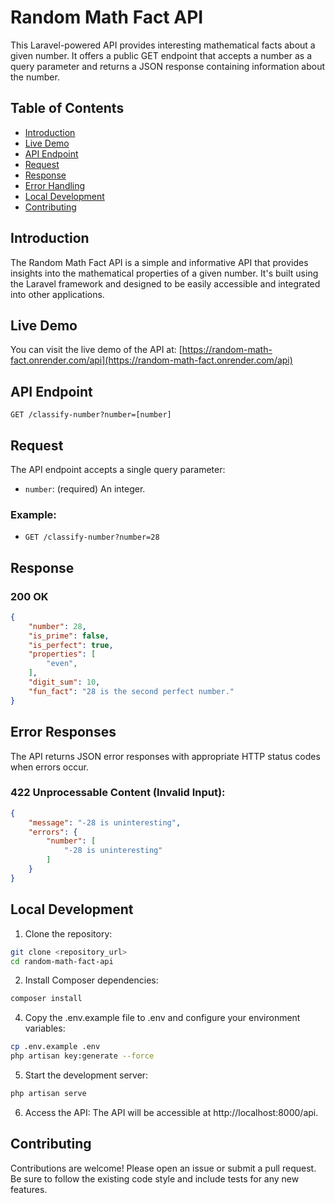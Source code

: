 # Random Math Fact API

This Laravel-powered API provides interesting mathematical facts about a given number.  It offers a public GET endpoint that accepts a number as a query parameter and returns a JSON response containing information about the number.

## Table of Contents

- [Introduction](#introduction)
- [Live Demo](#live-demo)
- [API Endpoint](#api-endpoint)
- [Request](#request)
- [Response](#response)
- [Error Handling](#error-handling)
- [Local Development](#local-development)
- [Contributing](#contributing)

## Introduction

The Random Math Fact API is a simple and informative API that provides insights into the mathematical properties of a given number.  It's built using the Laravel framework and designed to be easily accessible and integrated into other applications.

## Live Demo

You can visit the live demo of the API at: [https://random-math-fact.onrender.com/api](https://random-math-fact.onrender.com/api)

## API Endpoint

`GET /classify-number?number=[number]`

## Request

The API endpoint accepts a single query parameter:

-   `number`: (required) An integer.

### Example:
- `GET /classify-number?number=28`

## Response

### 200 OK

```json
{
    "number": 28,
    "is_prime": false,
    "is_perfect": true,
    "properties": [
        "even",
    ],
    "digit_sum": 10,
    "fun_fact": "28 is the second perfect number."
}
```

## Error Responses
The API returns JSON error responses with appropriate HTTP status codes when errors occur.

### 422 Unprocessable Content (Invalid Input):

```json
{
    "message": "-28 is uninteresting",
    "errors": {
        "number": [
            "-28 is uninteresting"
        ]
    }
}
```

## Local Development
1. Clone the repository:

```bash
git clone <repository_url>
cd random-math-fact-api
```
2. Install Composer dependencies:

```bash
composer install
```

4. Copy the .env.example file to .env and configure your environment variables:

```bash
cp .env.example .env
php artisan key:generate --force
```
5. Start the development server:

```bash
php artisan serve
```

6. Access the API: The API will be accessible at http://localhost:8000/api.

## Contributing
Contributions are welcome! Please open an issue or submit a pull request.  Be sure to follow the existing code style and include tests for any new features.